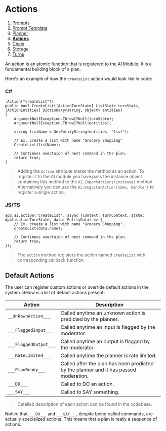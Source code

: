 # Actions

1. [Prompts](./00.PROMPTS.md)
2. [Prompt Template](./01.TEMPLATES.md)
3. [Planner](./02.PLANNER.md)
4. [**Actions**](./03.ACTIONS.md)
5. [Chain](./04.CHAIN.md)
6. [Storage](./05.STORAGE.md)
7. [Turns](./06.TURNS.md)

An action is an atomic function that is registered to the AI Module. It is a fundamental building block of a plan. 

Here's an example of how the `createList` action would look like in code:

### C#

```dotnet
[Action("createList")]
public bool CreateList([ActionTurnState] ListState turnState, [ActionEntities] Dictionary<string, object> entities)
{
    ArgumentNullException.ThrowIfNull(turnState);
    ArgumentNullException.ThrowIfNull(entities);

    string listName = GetEntityString(entities, "list");

    // Ex. create a list with name "Grocery Shopping"
    CreateList(listName);

    // Continues exectuion of next command in the plan.
    return true;
}
```

>Adding the `Action` attribute marks the method as an action. To register it to the AI module you have pass the instance object containing this method to the `AI.ImportActions(instance)` method. Alternatively you can use the `AI.RegisterAction(name, handler)` to register a single action.   

### JS/TS

```JS
app.ai.action('createList', async (context: TurnContext, state: ApplicationTurnState, data: EntityData) => {
    // Ex. create a list with name "Grocery Shopping".
    createList(data.name);

    // Continues exectuion of next command in the plan. 
    return true;
});
```
>The `action` method registers the action named `createList` with corresponding callback function.

## Default Actions

The user can register custom actions or override default actions in the system. Below is a list of default actions present:

| Action   | Description  |
|---|---|
| `__UnkownAction___`  | Called anytime an unknown action is predicted by the planner.   |
| `___FlaggedInput___`  | Called anytime an input is flagged by the moderator.   | 
| `___FlaggedOutput___`  | Called anytime an output is flagged by the moderator.   | 
| `___RateLimited___`  | Called anytime the planner is rate limited.   | 
| `___PlanReady___`  | Called after the plan has been predicted by the planner and it has passed moderation.   | 
| `___DO___`  | Called to DO an action.   | 
| `___SAY___`  | Called to SAY something.   |

> Detailed description of each action can be found in the codebase.

Notice that `___DO___` and `___SAY___`, despite being called commands, are actually specialized actions. This means that a plan is really a sequence of actions. 